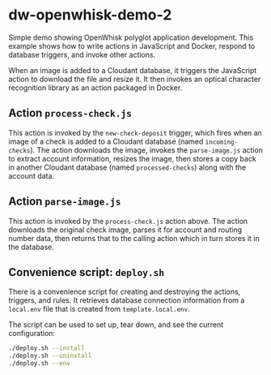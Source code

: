 # dw-openwhisk-demo-2
Simple demo showing OpenWhisk polyglot application development. This example shows how to write actions in JavaScript and Docker, respond to database triggers, and invoke other actions.

When an image is added to a Cloudant database, it triggers the JavaScript action to download the file and resize it. It then invokes an optical character recognition library as an action packaged in Docker.

## Action `process-check.js`
This action is invoked by the `new-check-deposit` trigger, which fires when an image of a check is added to a Cloudant database (named `incoming-checks`). The action downloads the image, invokes the `parse-image.js` action to extract account information, resizes the image, then stores a copy back in another Cloudant database (named `processed-checks`) along with the account data.

## Action `parse-image.js`
This action is invoked by the `process-check.js` action above. The action downloads the original check image, parses it for account and routing number data, then returns that to the calling action which in turn stores it in the database.

## Convenience script: `deploy.sh`
There is a convenience script for creating and destroying the actions, triggers, and rules. It retrieves database connection information from a `local.env` file that is created from `template.local.env`.

The script can be used to set up, tear down, and see the current configuration:
```bash
./deploy.sh --install
./deploy.sh --uninstall
./deploy.sh --env
```
